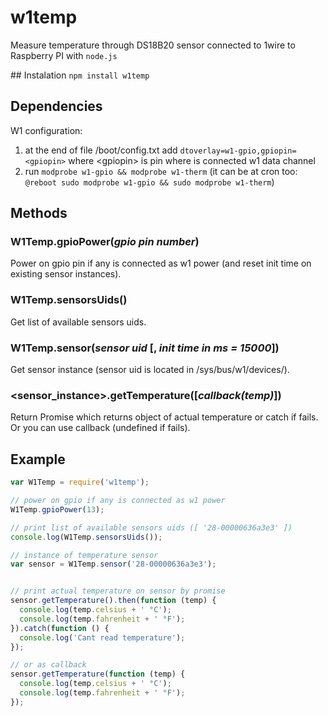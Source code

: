 # w1temp
Measure temperature through DS18B20 sensor connected to 1wire to Raspberry PI with `node.js`

## Instalation
`npm install w1temp`

## Dependencies
W1 configuration:

1. at the end of file /boot/config.txt add `dtoverlay=w1-gpio,gpiopin=<gpiopin>` where &lt;gpiopin&gt; is pin where is connected w1 data channel
2. run `modprobe w1-gpio && modprobe w1-therm` (it can be at cron too: `@reboot sudo modprobe w1-gpio && sudo modprobe w1-therm`)

## Methods

### W1Temp.gpioPower(*gpio pin number*)
Power on gpio pin if any is connected as w1 power (and reset init time on existing sensor instances).

### W1Temp.sensorsUids()
Get list of available sensors uids.

### W1Temp.sensor(*sensor uid* [, *init time in ms = 15000*])
Get sensor instance (sensor uid is located in /sys/bus/w1/devices/).

### &lt;sensor_instance&gt;.getTemperature([*callback(temp)*])
Return Promise which returns object of actual temperature or catch if fails. Or you can use callback (undefined if fails).

## Example
```javascript
var W1Temp = require('w1temp');

// power on gpio if any is connected as w1 power
W1Temp.gpioPower(13);

// print list of available sensors uids ([ '28-00000636a3e3' ])
console.log(W1Temp.sensorsUids());

// instance of temperature sensor
var sensor = W1Temp.sensor('28-00000636a3e3');


// print actual temperature on sensor by promise
sensor.getTemperature().then(function (temp) {
  console.log(temp.celsius + ' °C');
  console.log(temp.fahrenheit + ' °F');
}).catch(function () {
  console.log('Cant read temperature');
});

// or as callback
sensor.getTemperature(function (temp) {
  console.log(temp.celsius + ' °C');
  console.log(temp.fahrenheit + ' °F');
});
```
